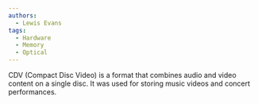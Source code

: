 ```yaml
---
authors: 
  - Lewis Evans
tags:
  - Hardware
  - Memory
  - Optical
---
```

CDV (Compact Disc Video) is a format that combines audio and video content on a single disc. It was used for storing music videos and concert performances.